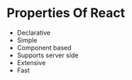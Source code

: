 # Properties Of React 
- Declarative
- Simple
- Component based
- Supports server side
- Extensive
- Fast 
 
 